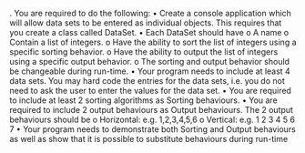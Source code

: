 . You
are required to do the following:
• Create a console application which will allow data sets to be entered
as individual objects. This requires that you create a class called
DataSet.
• Each DataSet should have o A name o Contain a list of integers.
o Have the ability to sort the list of integers using a specific sorting
behavior.
o Have the ability to output the list of integers using a specific
output behavior.
o The sorting and output behavior should be changeable during
run-time.
• Your program needs to include at least 4 data sets. You may hard
code the entries for the data sets, i.e. you do not need to ask the user
to enter the values for the data set.
• You are required to include at least 2 sorting algorithms as Sorting
behaviours.
• You are required to include 2 output behaviours as Output behaviours.
The 2 output behaviours should
be o Horizontal: e.g.
1,2,3,4,5,6 o Vertical: e.g.
1
2
3
4
5
6
7
• Your program needs to demonstrate both Sorting and Output
behaviours as well as show that it is possible to substitute behaviours
during run-time
